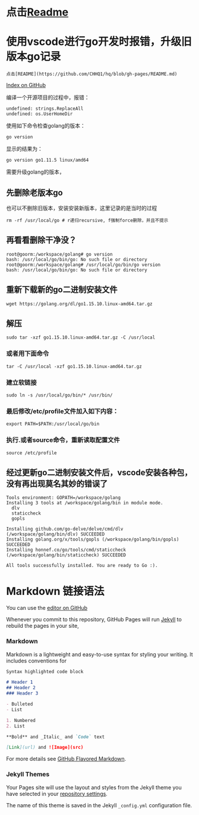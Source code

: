 
# 点击[Readme](https://dkkell.tk/readme.html) 
# 使用vscode进行go开发时报错，升级旧版本go记录

```
点击[README](https://github.com/CHHQ1/hq/blob/gh-pages/README.md) 
```

[Index on GitHub](https://github.com/CHHQ1/hq/blob/gh-pages/index.md) 

编译一个开源项目的过程中，报错：
```
undefined: strings.ReplaceAll 
undefined: os.UserHomeDir
```
使用如下命令检查golang的版本：
```
go version
```
显示的结果为：
```
go version go1.11.5 linux/amd64
```
需要升级golang的版本，

## 先删除老版本go
也可以不删除旧版本，安装安装新版本，这里记录的是当时的过程
```
rm -rf /usr/local/go # r递归recursive, f强制force删除，并且不提示
```
## 再看看删除干净没？
```
root@goorm:/workspace/golang# go version
bash: /usr/local/go/bin/go: No such file or directory
root@goorm:/workspace/golang# /usr/local/go/bin/go version
bash: /usr/local/go/bin/go: No such file or directory
```
## 重新下载新的go二进制安装文件
```
wget https://golang.org/dl/go1.15.10.linux-amd64.tar.gz
```
## 解压
```
sudo tar -xzf go1.15.10.linux-amd64.tar.gz -C /usr/local
```
### 或者用下面命令
```
tar -C /usr/local -xzf go1.15.10.linux-amd64.tar.gz
```
### 建立软链接
```
sudo ln -s /usr/local/go/bin/* /usr/bin/
```
### 最后修改/etc/profile文件加入如下内容：
```
export PATH=$PATH:/usr/local/go/bin
```
### 执行.或者source命令，重新读取配置文件
```
source /etc/profile
```
## 经过更新go二进制安装文件后，vscode安装各种包，没有再出现莫名其妙的错误了
```
Tools environment: GOPATH=/workspace/golang
Installing 3 tools at /workspace/golang/bin in module mode.
  dlv
  staticcheck
  gopls

Installing github.com/go-delve/delve/cmd/dlv (/workspace/golang/bin/dlv) SUCCEEDED
Installing golang.org/x/tools/gopls (/workspace/golang/bin/gopls) SUCCEEDED
Installing honnef.co/go/tools/cmd/staticcheck (/workspace/golang/bin/staticcheck) SUCCEEDED

All tools successfully installed. You are ready to Go :).
```


# Markdown 链接语法

You can use the [editor on GitHub](https://github.com/CHHQ1/hq/edit/gh-pages/index.md) 

Whenever you commit to this repository, GitHub Pages will run [Jekyll](https://jekyllrb.com/) to rebuild the pages in your site,

### Markdown

Markdown is a lightweight and easy-to-use syntax for styling your writing. It includes conventions for

```markdown
Syntax highlighted code block

# Header 1
## Header 2
### Header 3

- Bulleted
- List

1. Numbered
2. List

**Bold** and _Italic_ and `Code` text

[Link](url) and ![Image](src)
```

For more details see [GitHub Flavored Markdown](https://guides.github.com/features/mastering-markdown/).

### Jekyll Themes

Your Pages site will use the layout and styles from the Jekyll theme you have selected in your [repository settings](https://github.com/CHHQ1/hq/settings).

The name of this theme is saved in the Jekyll `_config.yml` configuration file.

